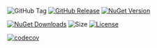 ![GitHub Tag](https://img.shields.io/github/v/tag/TJC-Tools/TJC.Priority)
[![GitHub Release](https://img.shields.io/github/v/release/TJC-Tools/TJC.Priority)](https://github.com/TJC-Tools/TJC.Priority/releases/latest)
[![NuGet Version](https://img.shields.io/nuget/v/TJC.Priority)](https://www.nuget.org/packages/TJC.Priority)

[![NuGet Downloads](https://img.shields.io/nuget/dt/TJC.Priority)](https://www.nuget.org/packages/TJC.Priority)
![Size](https://img.shields.io/github/repo-size/TJC-Tools/TJC.Priority)
[![License](https://img.shields.io/github/license/TJC-Tools/TJC.Priority.svg)](LICENSE)

[![codecov](https://codecov.io/gh/TJC-Tools/TJC.Priority/graph/badge.svg?token=O4IL178PR6)](https://codecov.io/gh/TJC-Tools/TJC.Priority)
